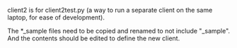 client2 is for client2test.py (a way to run a separate client on the same
laptop, for ease of development). 

The *_sample files need to be copied and renamed to not include "_sample".  
And the contents should be edited to define the new client.
